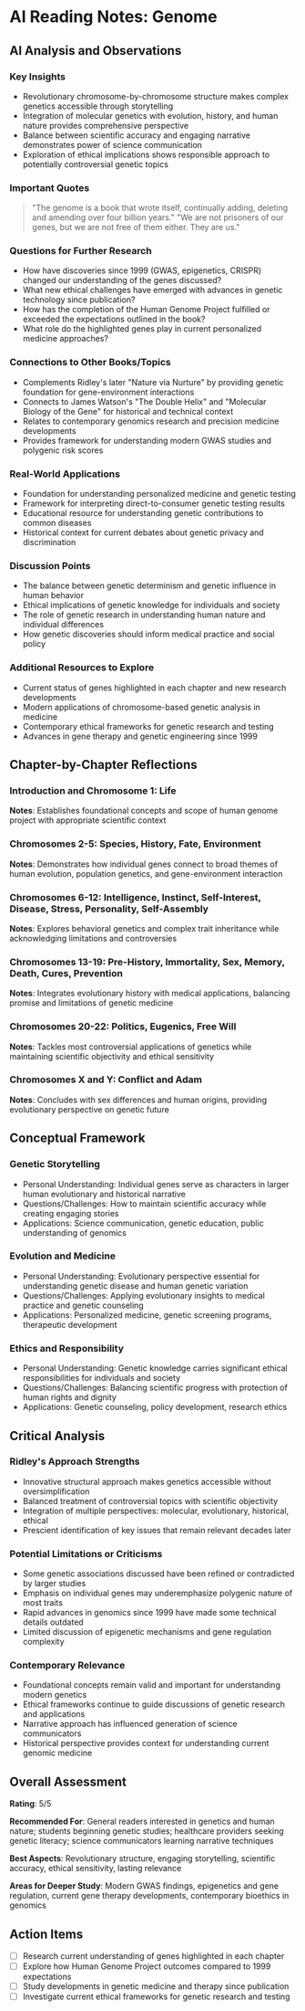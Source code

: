 # AI Reading Notes: Genome

## AI Analysis and Observations

### Key Insights
- Revolutionary chromosome-by-chromosome structure makes complex genetics accessible through storytelling
- Integration of molecular genetics with evolution, history, and human nature provides comprehensive perspective
- Balance between scientific accuracy and engaging narrative demonstrates power of science communication
- Exploration of ethical implications shows responsible approach to potentially controversial genetic topics

### Important Quotes
> "The genome is a book that wrote itself, continually adding, deleting and amending over four billion years."
> "We are not prisoners of our genes, but we are not free of them either. They are us."

### Questions for Further Research
- How have discoveries since 1999 (GWAS, epigenetics, CRISPR) changed our understanding of the genes discussed?
- What new ethical challenges have emerged with advances in genetic technology since publication?
- How has the completion of the Human Genome Project fulfilled or exceeded the expectations outlined in the book?
- What role do the highlighted genes play in current personalized medicine approaches?

### Connections to Other Books/Topics
- Complements Ridley's later "Nature via Nurture" by providing genetic foundation for gene-environment interactions
- Connects to James Watson's "The Double Helix" and "Molecular Biology of the Gene" for historical and technical context
- Relates to contemporary genomics research and precision medicine developments
- Provides framework for understanding modern GWAS studies and polygenic risk scores

### Real-World Applications
- Foundation for understanding personalized medicine and genetic testing
- Framework for interpreting direct-to-consumer genetic testing results
- Educational resource for understanding genetic contributions to common diseases
- Historical context for current debates about genetic privacy and discrimination

### Discussion Points
- The balance between genetic determinism and genetic influence in human behavior
- Ethical implications of genetic knowledge for individuals and society
- The role of genetic research in understanding human nature and individual differences
- How genetic discoveries should inform medical practice and social policy

### Additional Resources to Explore
- Current status of genes highlighted in each chapter and new research developments
- Modern applications of chromosome-based genetic analysis in medicine
- Contemporary ethical frameworks for genetic research and testing
- Advances in gene therapy and genetic engineering since 1999

## Chapter-by-Chapter Reflections

### Introduction and Chromosome 1: Life
**Notes**: Establishes foundational concepts and scope of human genome project with appropriate scientific context

### Chromosomes 2-5: Species, History, Fate, Environment  
**Notes**: Demonstrates how individual genes connect to broad themes of human evolution, population genetics, and gene-environment interaction

### Chromosomes 6-12: Intelligence, Instinct, Self-Interest, Disease, Stress, Personality, Self-Assembly
**Notes**: Explores behavioral genetics and complex trait inheritance while acknowledging limitations and controversies

### Chromosomes 13-19: Pre-History, Immortality, Sex, Memory, Death, Cures, Prevention
**Notes**: Integrates evolutionary history with medical applications, balancing promise and limitations of genetic medicine

### Chromosomes 20-22: Politics, Eugenics, Free Will
**Notes**: Tackles most controversial applications of genetics while maintaining scientific objectivity and ethical sensitivity

### Chromosomes X and Y: Conflict and Adam
**Notes**: Concludes with sex differences and human origins, providing evolutionary perspective on genetic future

## Conceptual Framework

### Genetic Storytelling
- Personal Understanding: Individual genes serve as characters in larger human evolutionary and historical narrative
- Questions/Challenges: How to maintain scientific accuracy while creating engaging stories
- Applications: Science communication, genetic education, public understanding of genomics

### Evolution and Medicine
- Personal Understanding: Evolutionary perspective essential for understanding genetic disease and human genetic variation
- Questions/Challenges: Applying evolutionary insights to medical practice and genetic counseling
- Applications: Personalized medicine, genetic screening programs, therapeutic development

### Ethics and Responsibility
- Personal Understanding: Genetic knowledge carries significant ethical responsibilities for individuals and society
- Questions/Challenges: Balancing scientific progress with protection of human rights and dignity
- Applications: Genetic counseling, policy development, research ethics

## Critical Analysis

### Ridley's Approach Strengths
- Innovative structural approach makes genetics accessible without oversimplification
- Balanced treatment of controversial topics with scientific objectivity
- Integration of multiple perspectives: molecular, evolutionary, historical, ethical
- Prescient identification of key issues that remain relevant decades later

### Potential Limitations or Criticisms
- Some genetic associations discussed have been refined or contradicted by larger studies
- Emphasis on individual genes may underemphasize polygenic nature of most traits
- Rapid advances in genomics since 1999 have made some technical details outdated
- Limited discussion of epigenetic mechanisms and gene regulation complexity

### Contemporary Relevance
- Foundational concepts remain valid and important for understanding modern genetics
- Ethical frameworks continue to guide discussions of genetic research and applications
- Narrative approach has influenced generation of science communicators
- Historical perspective provides context for understanding current genomic medicine

## Overall Assessment
**Rating**: 5/5

**Recommended For**: General readers interested in genetics and human nature; students beginning genetic studies; healthcare providers seeking genetic literacy; science communicators learning narrative techniques

**Best Aspects**: Revolutionary structure, engaging storytelling, scientific accuracy, ethical sensitivity, lasting relevance

**Areas for Deeper Study**: Modern GWAS findings, epigenetics and gene regulation, current gene therapy developments, contemporary bioethics in genomics

## Action Items
- [ ] Research current understanding of genes highlighted in each chapter
- [ ] Explore how Human Genome Project outcomes compared to 1999 expectations  
- [ ] Study developments in genetic medicine and therapy since publication
- [ ] Investigate current ethical frameworks for genetic research and testing